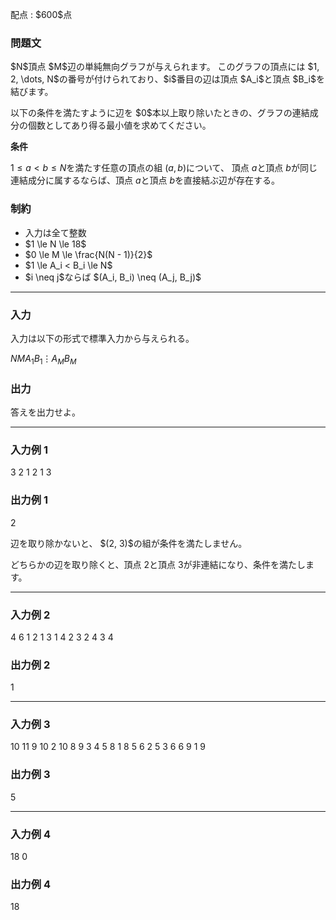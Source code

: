 
<div>

<span>

<span>

<p>
配点 : $600$点
</p>

<div>

<section>

### **問題文**

<p>
$N$頂点 $M$辺の単純無向グラフが与えられます。 このグラフの頂点には $1, 2, \dots, N$の番号が付けられており、$i$番目の辺は頂点 $A_i$と頂点 $B_i$を結びます。
</p>

<p>
以下の条件を満たすように辺を $0$本以上取り除いたときの、グラフの連結成分の個数としてあり得る最小値を求めてください。
</p>

<p>

<strong>
条件
</strong>


$1 \le a < b \le N$を満たす任意の頂点の組 $(a, b)$について、 頂点 $a$と頂点 $b$が同じ連結成分に属するならば、頂点 $a$と頂点 $b$を直接結ぶ辺が存在する。
</p>

</section>

</div>

<div>

<section>

### **制約**

<ul>

<li>
入力は全て整数
</li>

<li>
$1 \le N \le 18$
</li>

<li>
$0 \le M \le \frac{N(N - 1)}{2}$
</li>

<li>
$1 \le A_i < B_i \le N$
</li>

<li>
$i \neq j$ならば $(A_i, B_i) \neq (A_j, B_j)$
</li>

</ul>

</section>

</div>

---

<div>

<div>

<section>

### **入力**

<p>
入力は以下の形式で標準入力から与えられる。
</p>

<div>

$N$$M$$A_1$$B_1$$\vdots$$A_M$$B_M$
</div>

</section>

</div>

<div>

<section>

### **出力**

<p>
答えを出力せよ。
</p>

</section>

</div>

</div>

---

<div>

<section>

### **入力例 1**

<div>

3 2
1 2
1 3

</div>

</section>

</div>

<div>

<section>

### **出力例 1**

<div>

2

</div>

<p>
辺を取り除かないと、 $(2, 3)$の組が条件を満たしません。

どちらかの辺を取り除くと、頂点 $2$と頂点 $3$が非連結になり、条件を満たします。
</p>

</section>

</div>

---

<div>

<section>

### **入力例 2**

<div>

4 6
1 2
1 3
1 4
2 3
2 4
3 4

</div>

</section>

</div>

<div>

<section>

### **出力例 2**

<div>

1

</div>

</section>

</div>

---

<div>

<section>

### **入力例 3**

<div>

10 11
9 10
2 10
8 9
3 4
5 8
1 8
5 6
2 5
3 6
6 9
1 9

</div>

</section>

</div>

<div>

<section>

### **出力例 3**

<div>

5

</div>

</section>

</div>

---

<div>

<section>

### **入力例 4**

<div>

18 0

</div>

</section>

</div>

<div>

<section>

### **出力例 4**

<div>

18

</div>

</section>

</div>

</span>

</span>

</div>
